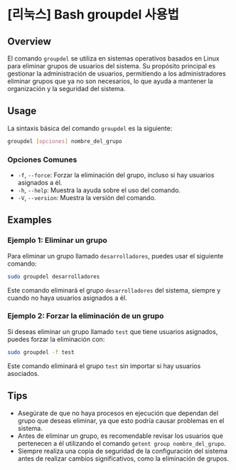 # [리눅스] Bash groupdel 사용법

## Overview
El comando `groupdel` se utiliza en sistemas operativos basados en Linux para eliminar grupos de usuarios del sistema. Su propósito principal es gestionar la administración de usuarios, permitiendo a los administradores eliminar grupos que ya no son necesarios, lo que ayuda a mantener la organización y la seguridad del sistema.

## Usage
La sintaxis básica del comando `groupdel` es la siguiente:

```bash
groupdel [opciones] nombre_del_grupo
```

### Opciones Comunes
- `-f`, `--force`: Forzar la eliminación del grupo, incluso si hay usuarios asignados a él.
- `-h`, `--help`: Muestra la ayuda sobre el uso del comando.
- `-V`, `--version`: Muestra la versión del comando.

## Examples
### Ejemplo 1: Eliminar un grupo
Para eliminar un grupo llamado `desarrolladores`, puedes usar el siguiente comando:

```bash
sudo groupdel desarrolladores
```

Este comando eliminará el grupo `desarrolladores` del sistema, siempre y cuando no haya usuarios asignados a él.

### Ejemplo 2: Forzar la eliminación de un grupo
Si deseas eliminar un grupo llamado `test` que tiene usuarios asignados, puedes forzar la eliminación con:

```bash
sudo groupdel -f test
```

Este comando eliminará el grupo `test` sin importar si hay usuarios asociados.

## Tips
- Asegúrate de que no haya procesos en ejecución que dependan del grupo que deseas eliminar, ya que esto podría causar problemas en el sistema.
- Antes de eliminar un grupo, es recomendable revisar los usuarios que pertenecen a él utilizando el comando `getent group nombre_del_grupo`.
- Siempre realiza una copia de seguridad de la configuración del sistema antes de realizar cambios significativos, como la eliminación de grupos.